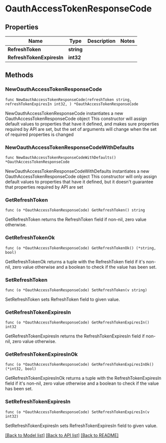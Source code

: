 # OauthAccessTokenResponseCode

## Properties

Name | Type | Description | Notes
------------ | ------------- | ------------- | -------------
**RefreshToken** | **string** |  | 
**RefreshTokenExpiresIn** | **int32** |  | 

## Methods

### NewOauthAccessTokenResponseCode

`func NewOauthAccessTokenResponseCode(refreshToken string, refreshTokenExpiresIn int32, ) *OauthAccessTokenResponseCode`

NewOauthAccessTokenResponseCode instantiates a new OauthAccessTokenResponseCode object
This constructor will assign default values to properties that have it defined,
and makes sure properties required by API are set, but the set of arguments
will change when the set of required properties is changed

### NewOauthAccessTokenResponseCodeWithDefaults

`func NewOauthAccessTokenResponseCodeWithDefaults() *OauthAccessTokenResponseCode`

NewOauthAccessTokenResponseCodeWithDefaults instantiates a new OauthAccessTokenResponseCode object
This constructor will only assign default values to properties that have it defined,
but it doesn't guarantee that properties required by API are set

### GetRefreshToken

`func (o *OauthAccessTokenResponseCode) GetRefreshToken() string`

GetRefreshToken returns the RefreshToken field if non-nil, zero value otherwise.

### GetRefreshTokenOk

`func (o *OauthAccessTokenResponseCode) GetRefreshTokenOk() (*string, bool)`

GetRefreshTokenOk returns a tuple with the RefreshToken field if it's non-nil, zero value otherwise
and a boolean to check if the value has been set.

### SetRefreshToken

`func (o *OauthAccessTokenResponseCode) SetRefreshToken(v string)`

SetRefreshToken sets RefreshToken field to given value.


### GetRefreshTokenExpiresIn

`func (o *OauthAccessTokenResponseCode) GetRefreshTokenExpiresIn() int32`

GetRefreshTokenExpiresIn returns the RefreshTokenExpiresIn field if non-nil, zero value otherwise.

### GetRefreshTokenExpiresInOk

`func (o *OauthAccessTokenResponseCode) GetRefreshTokenExpiresInOk() (*int32, bool)`

GetRefreshTokenExpiresInOk returns a tuple with the RefreshTokenExpiresIn field if it's non-nil, zero value otherwise
and a boolean to check if the value has been set.

### SetRefreshTokenExpiresIn

`func (o *OauthAccessTokenResponseCode) SetRefreshTokenExpiresIn(v int32)`

SetRefreshTokenExpiresIn sets RefreshTokenExpiresIn field to given value.



[[Back to Model list]](../README.md#documentation-for-models) [[Back to API list]](../README.md#documentation-for-api-endpoints) [[Back to README]](../README.md)


